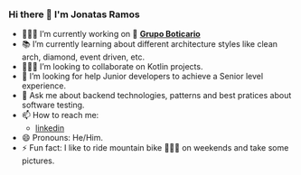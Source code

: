 ### Hi there 👋 I'm Jonatas Ramos

- 👨🏻‍💻 I’m currently working on 🏢 [**Grupo Boticario**](https://www.grupoboticario.com.br)
- 📚 I’m currently learning about different architecture styles like clean arch, diamond, event driven, etc.
- 🙋🏻‍♂️ I’m looking to collaborate on Kotlin projects.
- 🤔 I’m looking for help Junior developers to achieve a Senior level experience.
- 💬 Ask me about backend technologies, patterns and best pratices about software testing.
- 📫 How to reach me:
  - [linkedin](https://www.linkedin.com/in/jonatasrd/ "@jonatasrd")
- 😄 Pronouns: He/Him.
- ⚡ Fun fact: I like to ride mountain bike 🚵🏻‍♂️ on weekends and take some pictures. 

